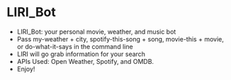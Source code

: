 # LIRI_Bot
* LIRI_Bot: your personal movie, weather, and music bot
* Pass my-weather + city, spotify-this-song + song, movie-this + movie, or do-what-it-says in the command line
* LIRI will go grab information for your search
* APIs Used: Open Weather, Spotify, and OMDB.
* Enjoy!

